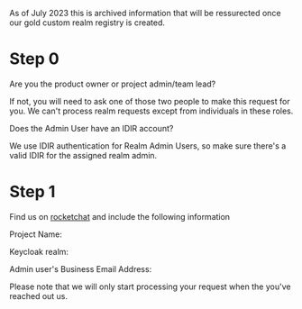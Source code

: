 
As of July 2023 this is archived information that will be ressurected once our gold custom realm registry is created.

# Step 0
Are you the product owner or project admin/team lead?

If not, you will need to ask one of those two people to make this request for you.
We can't process realm requests except from individuals in these roles.

Does the Admin User have an IDIR account?

We use IDIR authentication for Realm Admin Users, so make sure there's a valid IDIR for the assigned realm admin.

# Step 1
Find us on [rocketchat](https://chat.developer.gov.bc.ca/channel/sso) and include the following information

Project Name:

Keycloak realm:

Admin user's Business Email Address:


Please note that we will only start processing your request when the you've reached out us.

